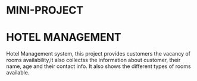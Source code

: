 # MINI-PROJECT
# HOTEL MANAGEMENT
Hotel Management system, this project provides customers the vacancy of rooms availability,it also collectss the information about customer, their name, age and their  contact info. It also shows the different types of rooms available.
